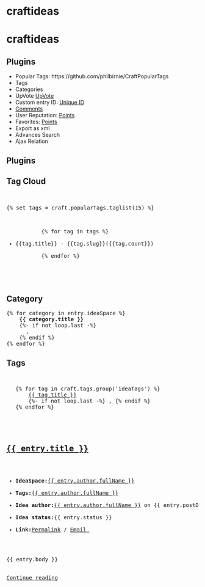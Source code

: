 # craftideas
<h1>craftideas</h1>


<h2>Plugins</h2>
<ul>
<li>Popular Tags: https://github.com/philbirnie/CraftPopularTags</li>
<li>Tags</li>
<li>Categories</li>
<li>UpVote <a href="">UpVote</a></li>
<li>Custom entry ID: <a href="">Unique ID</a></li>
<li><a href="https://github.com/engram-design/Comments">Comments</a></li>
<li>User Reputation: <a href="">Points</a></li>
<li>Favorites: <a href="">Points</a></li>
<li>Export as xml</li>
<li>Advances Search</li>
<li>Ajax Relation</li>
</ul>


<h2>Plugins</h2>

<h2>Tag Cloud</h2>

<pre>    

{% set tags = craft.popularTags.taglist(15) %}
    <ul>
        {% for tag in tags %}
            <li>{{tag.title}} - {{tag.slug}}<span class="count">({{tag.count}})</span></li>
        {% endfor %}
</ul>
    
    </pre>




<h2>Category</h2>

<pre>
{% for category in entry.ideaSpace %}
    <b>{{ category.title }}</b>
    {%- if not loop.last -%}
      ,
    {% endif %}
{% endfor %}
</pre>

<h2>Tags</h2>

<pre>
<ul>
{% for tag in craft.tags.group('ideaTags') %}
    <a href="ideas/tags/{{tag.slug}}">{{ tag.title }}</a> 
    {%- if not loop.last -%} , {% endif %}
{% endfor %}
</ul>
</pre>



<pre>
<article>
<h1><a href="{{ entry.url }}">{{ entry.title }}</a></h1>
<ul>
<li><strong>IdeaSpace:</strong><a href="">{{ entry.author.fullName }}</a></li>
<li><strong>Tags:</strong><a href="">{{ entry.author.fullName }}</a></li>
<li><strong>Idea author:</strong><a href="">{{ entry.author.fullName }}</a> on {{ entry.postDate|date("M d, Y") }} </li>
<li><strong>Idea status:</strong>{{ entry.status }}</li>
<li><strong>Link:</strong><a href="{{ entry.url }}">Permalink</a> / <a href="{{ entry.url }}">Email </a></li>
</ul>
    
<div class="idea-body">{{ entry.body }}</div>

<a href="{{ entry.url }}">Continue reading</a>

</article>
    
    
</pre>



<pre>


</pre>


